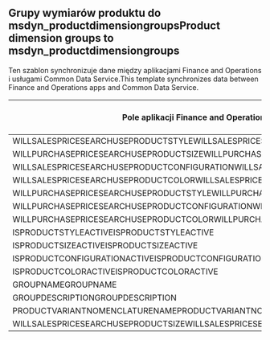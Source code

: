 ## <a name="product-dimension-groups-to-msdyn_productdimensiongroups"></a><span data-ttu-id="cd94b-101">Grupy wymiarów produktu do msdyn_productdimensiongroups</span><span class="sxs-lookup"><span data-stu-id="cd94b-101">Product dimension groups to msdyn_productdimensiongroups</span></span>

<span data-ttu-id="cd94b-102">Ten szablon synchronizuje dane między aplikacjami Finance and Operations i usługami Common Data Service.</span><span class="sxs-lookup"><span data-stu-id="cd94b-102">This template synchronizes data between Finance and Operations apps and Common Data Service.</span></span>

<span data-ttu-id="cd94b-103">Pole aplikacji Finance and Operations</span><span class="sxs-lookup"><span data-stu-id="cd94b-103">Finance and Operations field</span></span> | <span data-ttu-id="cd94b-104">Typ mapy</span><span class="sxs-lookup"><span data-stu-id="cd94b-104">Map type</span></span> | <span data-ttu-id="cd94b-105">Inne pole rozwiązania Dynamics 365</span><span class="sxs-lookup"><span data-stu-id="cd94b-105">Other Dynamics 365 field</span></span> | <span data-ttu-id="cd94b-106">Wartość domyślna</span><span class="sxs-lookup"><span data-stu-id="cd94b-106">Default value</span></span>
---|---|---|---
<span data-ttu-id="cd94b-107">WILLSALESPRICESEARCHUSEPRODUCTSTYLE</span><span class="sxs-lookup"><span data-stu-id="cd94b-107">WILLSALESPRICESEARCHUSEPRODUCTSTYLE</span></span> | >< | <span data-ttu-id="cd94b-108">msdyn_willsalespricesearchuseproductstyle</span><span class="sxs-lookup"><span data-stu-id="cd94b-108">msdyn_willsalespricesearchuseproductstyle</span></span> | 
<span data-ttu-id="cd94b-109">WILLPURCHASEPRICESEARCHUSEPRODUCTSIZE</span><span class="sxs-lookup"><span data-stu-id="cd94b-109">WILLPURCHASEPRICESEARCHUSEPRODUCTSIZE</span></span> | >< | <span data-ttu-id="cd94b-110">msdyn_willpurchasepricesearchuseproductsize</span><span class="sxs-lookup"><span data-stu-id="cd94b-110">msdyn_willpurchasepricesearchuseproductsize</span></span> | 
<span data-ttu-id="cd94b-111">WILLSALESPRICESEARCHUSEPRODUCTCONFIGURATION</span><span class="sxs-lookup"><span data-stu-id="cd94b-111">WILLSALESPRICESEARCHUSEPRODUCTCONFIGURATION</span></span> | >< | <span data-ttu-id="cd94b-112">msdyn_willsalespricesearchuseprodconfig</span><span class="sxs-lookup"><span data-stu-id="cd94b-112">msdyn_willsalespricesearchuseprodconfig</span></span> | 
<span data-ttu-id="cd94b-113">WILLSALESPRICESEARCHUSEPRODUCTCOLOR</span><span class="sxs-lookup"><span data-stu-id="cd94b-113">WILLSALESPRICESEARCHUSEPRODUCTCOLOR</span></span> | >< | <span data-ttu-id="cd94b-114">msdyn_willsalespricesearchuseproductcolor</span><span class="sxs-lookup"><span data-stu-id="cd94b-114">msdyn_willsalespricesearchuseproductcolor</span></span> | 
<span data-ttu-id="cd94b-115">WILLPURCHASEPRICESEARCHUSEPRODUCTSTYLE</span><span class="sxs-lookup"><span data-stu-id="cd94b-115">WILLPURCHASEPRICESEARCHUSEPRODUCTSTYLE</span></span> | >< | <span data-ttu-id="cd94b-116">msdyn_willpurchasepricesearchuseproductstyle</span><span class="sxs-lookup"><span data-stu-id="cd94b-116">msdyn_willpurchasepricesearchuseproductstyle</span></span> | 
<span data-ttu-id="cd94b-117">WILLPURCHASEPRICESEARCHUSEPRODUCTCONFIGURATION</span><span class="sxs-lookup"><span data-stu-id="cd94b-117">WILLPURCHASEPRICESEARCHUSEPRODUCTCONFIGURATION</span></span> | >< | <span data-ttu-id="cd94b-118">msdyn_willpurchpricesearchuseprodconfig</span><span class="sxs-lookup"><span data-stu-id="cd94b-118">msdyn_willpurchpricesearchuseprodconfig</span></span> | 
<span data-ttu-id="cd94b-119">WILLPURCHASEPRICESEARCHUSEPRODUCTCOLOR</span><span class="sxs-lookup"><span data-stu-id="cd94b-119">WILLPURCHASEPRICESEARCHUSEPRODUCTCOLOR</span></span> | >< | <span data-ttu-id="cd94b-120">msdyn_willpurchpricesearchuseproductcolor</span><span class="sxs-lookup"><span data-stu-id="cd94b-120">msdyn_willpurchpricesearchuseproductcolor</span></span> | 
<span data-ttu-id="cd94b-121">ISPRODUCTSTYLEACTIVE</span><span class="sxs-lookup"><span data-stu-id="cd94b-121">ISPRODUCTSTYLEACTIVE</span></span> | >< | <span data-ttu-id="cd94b-122">msdyn_isproductstyleactive</span><span class="sxs-lookup"><span data-stu-id="cd94b-122">msdyn_isproductstyleactive</span></span> | 
<span data-ttu-id="cd94b-123">ISPRODUCTSIZEACTIVE</span><span class="sxs-lookup"><span data-stu-id="cd94b-123">ISPRODUCTSIZEACTIVE</span></span> | >< | <span data-ttu-id="cd94b-124">msdyn_isproductsizeactive</span><span class="sxs-lookup"><span data-stu-id="cd94b-124">msdyn_isproductsizeactive</span></span> | 
<span data-ttu-id="cd94b-125">ISPRODUCTCONFIGURATIONACTIVE</span><span class="sxs-lookup"><span data-stu-id="cd94b-125">ISPRODUCTCONFIGURATIONACTIVE</span></span> | >< | <span data-ttu-id="cd94b-126">msdyn_isproductconfigurationactive</span><span class="sxs-lookup"><span data-stu-id="cd94b-126">msdyn_isproductconfigurationactive</span></span> | 
<span data-ttu-id="cd94b-127">ISPRODUCTCOLORACTIVE</span><span class="sxs-lookup"><span data-stu-id="cd94b-127">ISPRODUCTCOLORACTIVE</span></span> | >< | <span data-ttu-id="cd94b-128">msdyn_isproductcoloractive</span><span class="sxs-lookup"><span data-stu-id="cd94b-128">msdyn_isproductcoloractive</span></span> | 
<span data-ttu-id="cd94b-129">GROUPNAME</span><span class="sxs-lookup"><span data-stu-id="cd94b-129">GROUPNAME</span></span> | = | <span data-ttu-id="cd94b-130">msdyn_groupname</span><span class="sxs-lookup"><span data-stu-id="cd94b-130">msdyn_groupname</span></span> | 
<span data-ttu-id="cd94b-131">GROUPDESCRIPTION</span><span class="sxs-lookup"><span data-stu-id="cd94b-131">GROUPDESCRIPTION</span></span> | = | <span data-ttu-id="cd94b-132">msdyn_groupdescription</span><span class="sxs-lookup"><span data-stu-id="cd94b-132">msdyn_groupdescription</span></span> | 
<span data-ttu-id="cd94b-133">PRODUCTVARIANTNOMENCLATURENAME</span><span class="sxs-lookup"><span data-stu-id="cd94b-133">PRODUCTVARIANTNOMENCLATURENAME</span></span> | = | <span data-ttu-id="cd94b-134">msdyn_productvariantnomenclaturename</span><span class="sxs-lookup"><span data-stu-id="cd94b-134">msdyn_productvariantnomenclaturename</span></span> | 
<span data-ttu-id="cd94b-135">WILLSALESPRICESEARCHUSEPRODUCTSIZE</span><span class="sxs-lookup"><span data-stu-id="cd94b-135">WILLSALESPRICESEARCHUSEPRODUCTSIZE</span></span> | >< | <span data-ttu-id="cd94b-136">msdyn_willsalespricesearchuseproductsize</span><span class="sxs-lookup"><span data-stu-id="cd94b-136">msdyn_willsalespricesearchuseproductsize</span></span> | 
